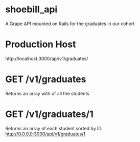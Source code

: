 # shoebill_api
 A Grape API mounted on Rails for the graduates in our cohort
 
# Production Host
http://localhost:3000/api/v1/graduates/


# GET /v1/graduates
Returns an array with of all the students

# GET /v1/graduates/1
Returns an array of each student sorted by ID. <br>
http://0.0.0.0:3000/api/v1/graduates/1
